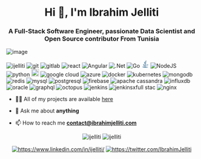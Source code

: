 <!--
**ijelliti/ijelliti** is a ✨ _special_ ✨ repository because its `README.md` (this file) appears on your GitHub profile.

Here are some ideas to get you started:

- 🔭 I’m Full-Stack Software Engineer and Data-Scientist
- 🌱 I’m currently learning 
- 👯 I’m looking to collaborate on ...
- 🤔 I’m looking for help with ...
- 💬 Ask me about ...
- 📫 How to reach me: 
  -
- 😄 Pronouns: ...
- ⚡ Fun fact: ...
-->
<h1 align="center">Hi 👋, I'm Ibrahim Jelliti </h1>
<h3 align="center">A Full-Stack Software Engineer, passionate Data Scientist and Open Source contributor From Tunisia </h3>

![image](https://github.com/saadeghi/saadeghi/blob/master/dino.gif)

<p align="left">
<img src="https://komarev.com/ghpvc/?username=ijelliti" alt="ijelliti" />

 <img src="https://img.icons8.com/color/48/000000/git.png" alt="git" width="20" height="20"/> 
 <img src="https://img.icons8.com/color/48/000000/gitlab.png" alt="gitlab" width="20" height="20"/> 
 <img src="https://img.icons8.com/plasticine/48/000000/react.png" alt="react" width="20" height="20" />
 <img src="https://img.icons8.com/color/48/000000/angularjs.png" alt="Angular" width="20" height="20"/>
 <img src="https://github.com/simple-icons/simple-icons/blob/develop/icons/dot-net.svg" alt=".Net" width="20" height="20"/> 
 <img src="https://github.com/simple-icons/simple-icons/blob/develop/icons/go.svg" alt="Go" width="20" height="20"/> 
 <img src="https://github.com/simple-icons/simple-icons/blob/develop/icons/java.svg" alt="JAVA" width="20" height="20"/> 
 <img src="https://img.icons8.com/color/48/000000/nodejs.png" alt="NodeJS" width="20" height="20"/> 
 <img src="https://img.icons8.com/color/48/000000/python.png" alt="python" width="20" height="20"/>
 <img src="https://github.com/simple-icons/simple-icons/blob/develop/icons/amazonaws.svg" width="20" height="20" /> 
 <img src="https://img.icons8.com/color/48/000000/google-cloud-platform.png" alt="google cloud"  width="20" height="20" /> 
<img src="https://img.icons8.com/color/48/000000/azure-1.png" alt="azure"  width="20" height="20" /> 
<img src="https://img.icons8.com/color/48/000000/docker.png" alt="docker"  width="20" height="20" /> 
 <img src="https://img.icons8.com/color/48/000000/kubernetes.svg" alt="kubernetes"  width="20" height="20" /> 
 <img src="https://img.icons8.com/color/48/000000/mongodb.svg" alt="mongodb"  width="20" height="20" /> 
 <img src="https://img.icons8.com/color/48/000000/redis.svg" alt="redis"  width="20" height="20" /> 
<img src="https://img.icons8.com/ios-filled/50/000000/mysql-logo.png" alt="mysql"  width="20" height="20" /> 
 <img src="https://img.icons8.com/color/48/000000/postgreesql.svg" alt="postgresql"  width="20" height="20" /> 
 <img src="https://img.icons8.com/color/48/000000/firebase.svg" alt="firebase"  width="20" height="20" /> 
 <img src="https://github.com/simple-icons/simple-icons/blob/develop/icons/apachecassandra.svg" alt="apache cassandra"  width="20" height="20" /> 
 <img src="https://github.com/simple-icons/simple-icons/blob/develop/icons/influxdb.svg" alt="influxdb"  width="20" height="20" /> 
 <img src="https://img.icons8.com/color/64/000000/oracle-logo.png" alt="oracle"  width="20" height="20" /> 
 <img src="https://img.icons8.com/color/48/000000/graphql.svg" alt="graphql"  width="20" height="20" /> 
 <img src="https://github.com/simple-icons/simple-icons/blob/develop/icons/octopusdeploy.svg" alt="octopus"  width="20" height="20" /> 
 <img src="https://img.icons8.com/color/48/000000/jenkins.png" alt="jenkins"  width="20" height="20" /> 
 <img src="https://github.com/simple-icons/simple-icons/blob/develop/icons/jenkinsx.svg" alt="jenkinsxfull stac"  width="20" height="20" /> 
 <img src="https://img.icons8.com/color/48/000000/nginx.png" alt="nginx"  width="20" height="20" /> 
 </p>
 
- 👨‍💻 All of my projects are available [here](https://github.com/ijelliti?tab=repositories)

- 💬 Ask me about **anything**

- 📫 How to reach me **[contact@ibrahimjelliti.com](mailto:contact@ibrahimjelliti.com)**



<p align="center"> 
  <img src="https://github-readme-stats.vercel.app/api?username=ijelliti&show_icons=true" alt="ijelliti" />
    <img src="https://github-readme-stats.vercel.app/api/top-langs/?username=ijelliti&layout=compact" alt="ijelliti" />

</p>


<p align="center">
<a href="https://www.linkedin.com/in/ijelliti/" target="blank"><img align="center" src="https://img.icons8.com/color/48/000000/linkedin.png" alt="https://www.linkedin.com/in/ijelliti/" height="32" width="32" /></a>
 <a href="https://twitter.com/IbrahimJelliti" target="blank"><img align="center" src="https://img.icons8.com/color/48/000000/twitter.png" alt="https://twitter.com/IbrahimJelliti" height="32" width="32" /></a>

</p>
